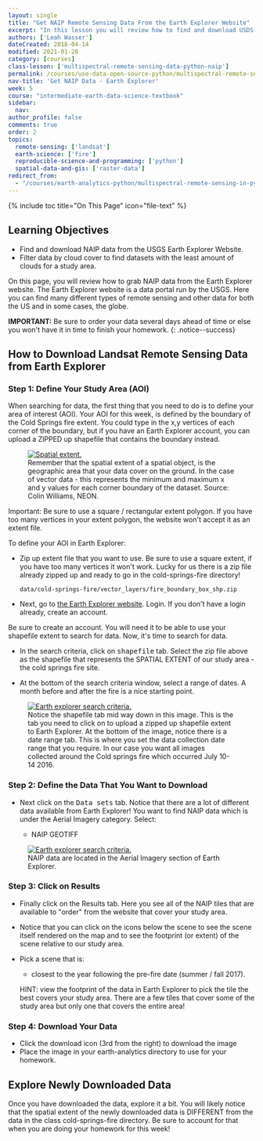 ```yaml
---
layout: single
title: "Get NAIP Remote Sensing Data From the Earth Explorer Website"
excerpt: "In this lesson you will review how to find and download USDS NAIP imagery from the USGS Earth Explorere website."
authors: ['Leah Wasser']
dateCreated: 2018-04-14
modified: 2021-01-28
category: [courses]
class-lesson: ['multispectral-remote-sensing-data-python-naip']
permalink: /courses/use-data-open-source-python/multispectral-remote-sensing/intro-naip/get-naip-data-earth-explorer/
nav-title: 'Get NAIP Data - Earth Explorer'
week: 5
course: "intermediate-earth-data-science-textbook"
sidebar:
  nav:
author_profile: false
comments: true
order: 2
topics:
  remote-sensing: ['landsat']
  earth-science: ['fire']
  reproducible-science-and-programming: ['python']
  spatial-data-and-gis: ['raster-data']
redirect_from:
  - "/courses/earth-analytics-python/multispectral-remote-sensing-in-python/get-naip-data-earth-explorer/"
---
```


{% include toc title="On This Page" icon="file-text" %}

<div class='notice--success' markdown="1">


## <i class="fa fa-graduation-cap" aria-hidden="true"></i> Learning Objectives

* Find and download NAIP data from the USGS Earth Explorer Website.
* Filter data by cloud cover to find datasets with the least amount of clouds for a study area.

</div>


On this page,  you will review how to grab NAIP data from the Earth Explorer website. The Earth Explorer website is a data portal run by the USGS. Here you can find many different types of remote sensing and other data for both the US and in some cases, the globe.


<i class="fa fa-star" aria-hidden="true"></i> **IMPORTANT:** Be sure to order your data several days ahead of time or else you won't have it in time to finish your homework.
{: .notice--success}

## How to Download Landsat Remote Sensing Data from Earth Explorer

### Step 1: Define Your Study Area (AOI)

When searching for data, the first thing that you need to do is to define your
area of interest (AOI). Your AOI for this week, is defined by the boundary of the Cold Springs fire extent. You could type in the x,y vertices of each corner of the boundary,
but if you have an Earth Explorer account, you can upload a ZIPPED up shapefile that
contains the boundary instead.

<figure>
    <a href="{{ site.url }}/images/earth-analytics/spatial-data/spatial-extent.png">
    <img src="{{ site.url }}/images/earth-analytics/spatial-data/spatial-extent.png" alt="Spatial extent.">
    </a>
    <figcaption>Remember that the spatial extent of a spatial object, is the geographic area that your data cover on the ground. In the case of vector data - this represents
    the minimum and maximum x and y values for each corner boundary of the dataset.
    Source: Colin Williams, NEON.
    </figcaption>
</figure>

Important: Be sure to use a square / rectangular extent polygon. If you
have too many vertices in your extent polygon, the website won't accept it as an
extent file.

To define your AOI in Earth Explorer:

* Zip up extent file that you want to use. Be sure to use a square extent, if you have too many vertices it won't work. Lucky for us there is a zip file already zipped 
up and ready to go in the cold-springs-fire directory!

  `data/cold-springs-fire/vector_layers/fire_boundary_box_shp.zip`

* Next, go to <a href="http://earthexplorer.usgs.gov" target="_blank">the Earth Explorer website</a>. Login. If you don't have a login already, create an account.

Be sure to create an account. You will need it to be able to use your shapefile
extent to search for data. Now, it's time to search for data.

* In the search criteria, click on <kbd>shapefile</kbd> tab. Select the zip file above as the shapefile that represents the SPATIAL EXTENT of our study area - the cold springs fire site.

* At the bottom of the search criteria window, select a range of dates. A month before and after the fire is a nice starting point.

<figure>
    <a href="{{ site.url }}/images/earth-analytics/raster-data/earth-explorer-naip-date-options.png">
    <img src="{{ site.url }}/images/earth-analytics/raster-data/earth-explorer-naip-date-options.png" alt="Earth explorer search criteria.">
    </a>
    <figcaption> Notice the shapefile tab mid way down in this image. This is the tab
    you need to click on to upload a zipped up shapefile extent to Earth Explorer.
    At the bottom of the image, notice there is a date range tab. This is where
    you set the data collection date range that you require. In our case you want all images collected around the Cold springs fire which occurred July 10-14 2016.
    </figcaption>
</figure>


### Step 2: Define the Data That You Want to Download


* Next click on the <kbd>Data sets</kbd> tab. Notice that there are a lot of different data available from Earth Explorer! You want to find NAIP data which is under the Aerial Imagery category.  Select:

  * NAIP GEOTIFF 

<figure>
    <a href="{{ site.url }}/images/earth-analytics/raster-data/get-naip-data-earth-explorer.png">
    <img src="{{ site.url }}/images/earth-analytics/raster-data/get-naip-data-earth-explorer.png" alt="Earth explorer search criteria.">
    </a>
    <figcaption>NAIP data are located in the Aerial Imagery section of Earth Explorer.
    </figcaption>
</figure>


### Step 3: Click on Results


* Finally click on the Results tab. Here you see all of the NAIP tiles that are available to "order" from the website that cover your study area.

* Notice that you can click on the icons below the scene to see the scene itself rendered on the map and to see the footprint (or extent) of the scene relative to our study area.

* Pick a scene that is:

  * closest to the year following the pre-fire date (summer / fall 2017).
  
  HINT: view the footprint of the data in Earth Explorer to pick the tile the best covers your study area. There are a few tiles that cover some of the study area but only one that covers the entire area! 

### Step 4: Download Your Data


* Click the <i class="fa fa-download" aria-hidden="true"></i> download icon (3rd from the right) to download the image
* Place the image in your earth-analytics directory to use for your homework.

<!--
<i class="fa fa-star" aria-hidden="true"></i>**IMPORTANT:** It will take a few days for the link that you can use to download your data to be emailed to your account. Order now!
{: .notice--success}
-->

## Explore Newly Downloaded Data

Once you have downloaded the data, explore it a bit. You will likely notice that the spatial extent of the newly downloaded data is DIFFERENT from the data in the class cold-springs-fire directory. Be sure to account for that when you are doing your homework for this week!


